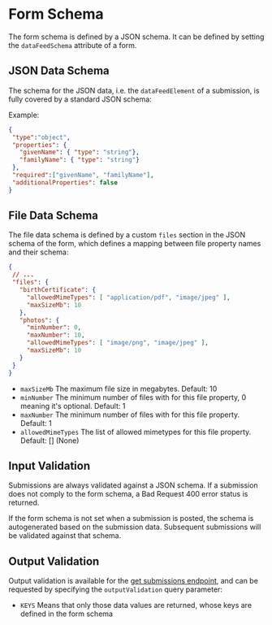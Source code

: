 # Form Schema

The form schema is defined by a JSON schema. It can be defined by setting the `dataFeedSchema` attribute
of a form.

## JSON Data Schema

The schema for the JSON data, i.e. the `dataFeedElement` of a submission, is fully covered by a standard JSON schema:

Example:

 ```json
 {
  "type":"object",
  "properties": {
    "givenName": { "type": "string"},
    "familyName": { "type": "string"}
  },
  "required":["givenName", "familyName"],
  "additionalProperties": false
}
 ```

## File Data Schema

The file data schema is defined by a custom `files` section in the JSON schema of the form, which defines a
mapping between file property names and their schema:

 ```json
 {
  // ...
  "files": {
    "birthCertificate": {
      "allowedMimeTypes": [ "application/pdf", "image/jpeg" ],
      "maxSizeMb": 10
    },
    "photos": {
      "minNumber": 0,
      "maxNumber": 10,
      "allowedMimeTypes": [ "image/png", "image/jpeg" ],
      "maxSizeMb": 10
    }
  }
}
 ```

- `maxSizeMb` The maximum file size in megabytes. Default: 10
- `minNumber` The minimum number of files with for this file property, 0 meaning it's optional. Default: 1
- `maxNumber` The minimum number of files with for this file property. Default: 1
- `allowedMimeTypes` The list of allowed mimetypes for this file property. Default: [] (None)

## Input Validation

Submissions are always validated against a JSON schema. If a submission does not comply to the form schema, a
Bad Request 400 error status is returned.

If the form schema is not set when a submission is posted, the schema is autogenerated based on the submission data.
Subsequent submissions will be validated against that schema.

## Output Validation

Output validation is available for the [get submissions endpoint](./rest-api.md#get-formalizesubmissions),
and can be requested by specifying the `outputValidation` query parameter:
- `KEYS` Means that only those data values are returned, whose keys are defined in the form schema

